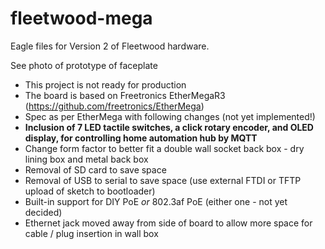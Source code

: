 # fleetwood-mega
Eagle files for Version 2 of Fleetwood hardware.

See photo of prototype of faceplate

- This project is not ready for production
- The board is based on Freetronics EtherMegaR3 (https://github.com/freetronics/EtherMega)
- Spec as per EtherMega with following changes (not yet implemented!)
 - **Inclusion of 7 LED tactile switches, a click rotary encoder, and OLED display, for controlling home automation hub by MQTT**
 - Change form factor to better fit a double wall socket back box - dry lining box and metal back box
 - Removal of SD card to save space
 - Removal of USB to serial to save space (use external FTDI or TFTP upload of sketch to bootloader)
 - Built-in support for DIY PoE *or* 802.3af PoE (either one - not yet decided)
 - Ethernet jack moved away from side of board to allow more space for cable / plug insertion in wall box
